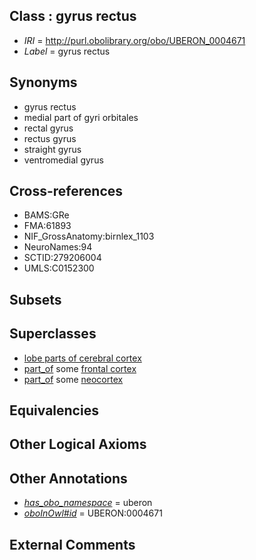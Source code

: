 
## Class : gyrus rectus

 * *IRI* = http://purl.obolibrary.org/obo/UBERON_0004671
 * *Label* = gyrus rectus

## Synonyms

 * gyrus rectus
 * medial part of gyri orbitales
 * rectal gyrus
 * rectus gyrus
 * straight gyrus
 * ventromedial gyrus

## Cross-references

 * BAMS:GRe
 * FMA:61893
 * NIF_GrossAnatomy:birnlex_1103
 * NeuroNames:94
 * SCTID:279206004
 * UMLS:C0152300

## Subsets


## Superclasses

 * [lobe parts of cerebral cortex](../../UBERON/22/UBERON_0003022.md)
 * [part_of](../../BFO/50/BFO_0000050.md) some [frontal cortex](../../UBERON/70/UBERON_0001870.md)
 * [part_of](../../BFO/50/BFO_0000050.md) some [neocortex](../../UBERON/50/UBERON_0001950.md)

## Equivalencies


## Other Logical Axioms


## Other Annotations

 * *[has_obo_namespace](../../ce/oboInOwl#hasOBONamespace.md)* = uberon
 * *[oboInOwl#id](../../id/oboInOwl#id.md)* = UBERON:0004671

## External Comments

